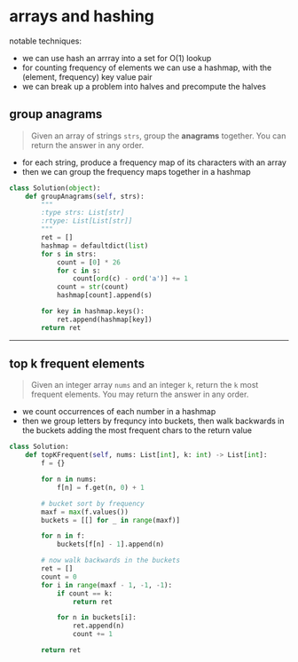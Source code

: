 # arrays and hashing

notable techniques:

- we can use hash an arrray into a set for O(1) lookup
- for counting frequency of elements we can use a hashmap, with the (element, frequency) key value pair
- we can break up a problem into halves and precompute the halves

## group anagrams

> Given an array of strings `strs`, group the **anagrams** together. You can return the answer in any order.

- for each string, produce a frequency map of its characters with an array
- then we can group the frequency maps together in a hashmap

```python
class Solution(object):
    def groupAnagrams(self, strs):
        """
        :type strs: List[str]
        :rtype: List[List[str]]
        """
        ret = []
        hashmap = defaultdict(list)
        for s in strs:
            count = [0] * 26
            for c in s:
                count[ord(c) - ord('a')] += 1
            count = str(count)
            hashmap[count].append(s)

        for key in hashmap.keys():
            ret.append(hashmap[key])
        return ret
```

---

## top k frequent elements

> Given an integer array `nums` and an integer `k`, return the `k` most frequent elements. You may return the answer in any order.

- we count occurrences of each number in a hashmap
- then we group letters by frequncy into buckets, then walk backwards in the buckets adding the most frequent chars to the return value

```python
class Solution:
    def topKFrequent(self, nums: List[int], k: int) -> List[int]:
        f = {}

        for n in nums:
            f[n] = f.get(n, 0) + 1

        # bucket sort by frequency
        maxf = max(f.values())
        buckets = [[] for _ in range(maxf)]

        for n in f:
            buckets[f[n] - 1].append(n)

        # now walk backwards in the buckets
        ret = []
        count = 0
        for i in range(maxf - 1, -1, -1):
            if count == k:
                return ret

            for n in buckets[i]:
                ret.append(n)
                count += 1

        return ret
```
